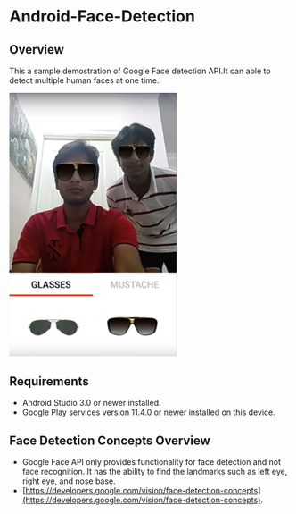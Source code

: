 # Android-Face-Detection

## Overview
This a sample demostration of Google Face detection API.It can able to detect multiple human faces at one time. 

<div>
  <a href="https://www.youtube.com/watch?v=eCne1t2Tfk4">
    <img src="/Screenshots/virtual_mirror.png" alt="IMAGE ALT TEXT" width="300">
  </a>
</div>

## Requirements

-   Android Studio 3.0 or newer installed.
-   Google Play services version 11.4.0 or newer installed on this device.

## Face Detection Concepts Overview
- Google Face API only provides functionality for face detection and not face recognition. It has the ability to find the landmarks such as left eye, right eye, and nose base.
-   [https://developers.google.com/vision/face-detection-concepts](https://developers.google.com/vision/face-detection-concepts).
